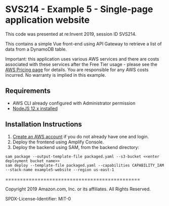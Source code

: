 # SVS214 - Example 5 - Single-page application website

This code was presented at re:Invent 2019, session ID SVS214.

This contains a simple Vue front-end using API Gateway to retrieve a list of data from a DynamoDB table.

Important: this application uses various AWS services and there are costs associated with these services after the Free Tier usage - please see the [AWS Pricing page](https://aws.amazon.com/pricing/) for details. You are responsible for any AWS costs incurred. No warranty is implied in this example.

## Requirements

* AWS CLI already configured with Administrator permission
* [NodeJS 12.x installed](https://nodejs.org/en/download/)

## Installation Instructions

1. [Create an AWS account](https://portal.aws.amazon.com/gp/aws/developer/registration/index.html) if you do not already have one and login.
2. Deploy the frontend using Amplify Console.
3. Deploy the backend using SAM, from the backend directory:
```
sam package --output-template-file packaged.yaml --s3-bucket <<enter deployment bucket name>>
sam deploy --template-file packaged.yaml --capabilities CAPABILITY_IAM --stack-name example5-website --region us-east-1
```

==============================================

Copyright 2019 Amazon.com, Inc. or its affiliates. All Rights Reserved.

SPDX-License-Identifier: MIT-0
